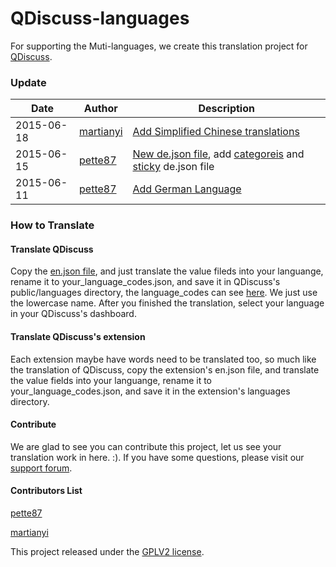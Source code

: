 QDiscuss-languages
====================

For supporting the Muti-languages, we create this  translation  project for [QDiscuss](http://colorvila.com/qdiscuss-plugin/).

### Update

| Date				| Author			| Description											 |
| ----------------- | ----------------- | ------------------------------------------------------ |
| 2015-06-18		| [martianyi](https://github.com/martianyi)			| [Add Simplified Chinese translations](https://github.com/ColorVila/QDiscuss-languages/commit/60dfdab1ed435165f946d65aa9320b342763f530)			 |
| 2015-06-15		| [pette87](https://github.com/pette87) 			| [New de.json file](https://github.com/ColorVila/QDiscuss-languages/commit/441cdce143584bbe7931a8a56bf94b1545e587d7), add [categoreis](https://github.com/ColorVila/QDiscuss-languages/commit/df626a89429c089e8666dbb4c6cab628bcdfc337) and [sticky](https://github.com/ColorVila/QDiscuss-languages/commit/d61b76aa33e8dab906a3a5cf1ae9dbc7c32bc7d2) de.json file 	                     |
| 2015-06-11        | [pette87](https://github.com/pette87)  | [Add German Language](https://github.com/ColorVila/QDiscuss-languages/commit/a3ca6a5d82f3b90bdd17d7c0e39429ef7f790677)


### How to Translate

#### Translate QDiscuss

Copy the [en.json file](https://github.com/ColorVila/QDiscuss-languages/blob/master/qdiscuss/en.json), and just translate the value fileds into your languange, rename it to your_language_codes.json, and save it in QDiscuss's public/languages directory, the language_codes can see [here](http://www.sitepoint.com/web-foundations/iso-2-letter-language-codes/). We just use the lowercase name. After you finished the translation, select your language in your QDiscuss's dashboard.

#### Translate QDiscuss's extension

Each extension maybe have words need to be translated too, so much like the translation of QDiscuss, copy the extension's en.json file, and translate the value fields into your languange, rename it to your_language_codes.json, and save it in the extension's  languages directory.

#### Contribute

We are glad to see you can contribute this project, let us see your translation work in here. :). If you have some questions, please visit our [support forum](http://colorvila.com/qdiscuss).

#### Contributors List

[pette87](https://github.com/pette87)

[martianyi](https://github.com/martianyi)

This project released under the [GPLV2 license](https://github.com/ColorVila/QDiscuss-languages/blob/master/license.txt).

